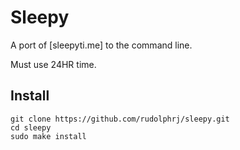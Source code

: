 # Sleepy
A port of [sleepyti.me] to the command line.

Must use 24HR time.

## Install
```
git clone https://github.com/rudolphrj/sleepy.git
cd sleepy
sudo make install
```